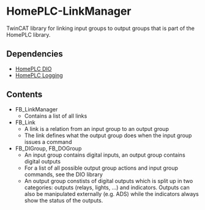 # HomePLC-LinkManager

TwinCAT library for linking input groups to output groups that is part of the HomePLC library.

## Dependencies

- [HomePLC DIO](https://github.com/irtom/HomePLC-DIO)
- [HomePLC Logging](https://github.com/irtom/HomePLC-Logging)

## Contents

- FB_LinkManager
  - Contains a list of all links
- FB_Link
  - A link is a relation from an input group to an output group
  - The link defines what the output group does when the input group issues a command
- FB_DIGroup, FB_DOGroup
  - An input group contains digital inputs, an output group contains digital outputs
  - For a list of all possible output group actions and input group commands, see the DIO library
  - An output group constists of digital outputs which is split up in two categories: outputs (relays, lights, ...) and indicators. Outputs can also be manipulated externally (e.g. ADS) while the indicators always show the status of the outputs. 
